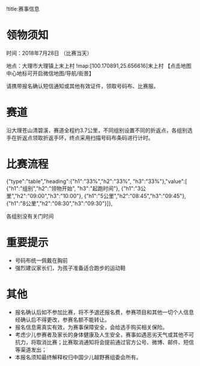 !title:赛事信息

# 领物须知
时间：2018年7月28日 （比赛当天）

地点：大理市大理镇上末上村
!map:[100.170891,25.656616]末上村
【点击地图中心地标可开启微信地图/导航/街景】

请携带报名确认短信通知或其他有效证件，领取号码布、比赛服。

# 赛道
沿大理苍山清碧溪，赛道全程约3.7公里，不同组别设置不同的折返点，各组别选手在折返点领取折返手环，终点采用扫描号码布条码进行计时。

# 比赛流程
{"type":"table","heading":{"h1":"33%","h2":"33%", "h3":"33%"},"value":[
{"h1":"组别","h2":"领物开始", "h3":"起跑时间"},
{"h1":"3公里","h2":"09:00","h3":"10:00"},
{"h1":"5公里","h2":"08:45","h3":"09:45"},
{"h1":"8公里","h2":"08:30","h3":"09:30"}]},

各组别没有关门时间

# 重要提示
* 号码布统一佩戴在胸前
* 强烈建议家长们，为孩子准备适合跑步的运动鞋

# 其他
* 报名确认后如不参加比赛，将不予退还报名费，参赛项目和其他一切个人信息经确认后不得更改，参赛名额不能转让。
* 报名信息需真实有效，为赛事保障安全，会给选手购买相关保险。
* 考虑少儿参赛者及家长的身体健康及人生安全，赛事如遇恶劣天气或其他不可抗力，将取消比赛；比赛取消通知将会提前通过官方公号、微博、邮件、短信等渠道发出；
* 本报名须知最终解释权归中国少儿越野赛组委会所有。

